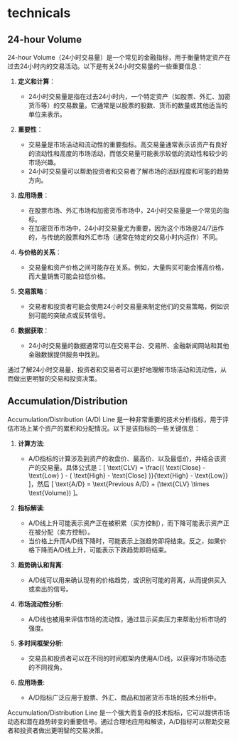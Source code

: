 # technicals

## 24-hour Volume

24-hour Volume（24小时交易量）是一个常见的金融指标，用于衡量特定资产在过去24小时内的交易活动。以下是有关24小时交易量的一些重要信息：

1. **定义和计算**：
   - 24小时交易量是指在过去24小时内，一个特定资产（如股票、外汇、加密货币等）的交易数量。它通常是以股票的股数、货币的数量或其他适当的单位来表示。

2. **重要性**：
   - 交易量是市场活动和流动性的重要指标。高交易量通常表示该资产有良好的流动性和高度的市场活动，而低交易量可能表示较低的流动性和较少的市场兴趣。
   - 24小时交易量可以帮助投资者和交易者了解市场的活跃程度和可能的趋势方向。

3. **应用场景**：
   - 在股票市场、外汇市场和加密货币市场中，24小时交易量是一个常见的指标。
   - 在加密货币市场中，24小时交易量尤为重要，因为这个市场是24/7运作的，与传统的股票和外汇市场（通常在特定的交易小时内运作）不同。

4. **与价格的关系**：
   - 交易量和资产价格之间可能存在关系。例如，大量购买可能会推高价格，而大量销售可能会拉低价格。

5. **交易策略**：
   - 交易者和投资者可能会使用24小时交易量来制定他们的交易策略，例如识别可能的突破点或反转信号。

6. **数据获取**：
   - 24小时交易量的数据通常可以在交易平台、交易所、金融新闻网站和其他金融数据提供服务中找到。

通过了解24小时交易量，投资者和交易者可以更好地理解市场活动和流动性，从而做出更明智的交易和投资决策。

## Accumulation/Distribution

Accumulation/Distribution (A/D) Line 是一种非常重要的技术分析指标，用于评估市场上某个资产的累积和分配情况。以下是该指标的一些关键信息：

1. **计算方法**:
   - A/D指标的计算涉及到资产的收盘价、最高价、以及最低价，并结合该资产的交易量。具体公式是：\[ \text{CLV} = \frac{( \text{Close} - \text{Low} ) - ( \text{High} - \text{Close} )}{\text{High} - \text{Low}} \]，然后 \[ \text{A/D} = \text{Previous A/D} + (\text{CLV} \times \text{Volume}) \]。

2. **指标解读**:
   - A/D线上升可能表示资产正在被积累（买方控制），而下降可能表示资产正在被分配（卖方控制）。
   - 当价格上升而A/D线下降时，可能表示上涨趋势即将结束。反之，如果价格下降而A/D线上升，可能表示下跌趋势即将结束。

3. **趋势确认和背离**:
   - A/D线可以用来确认现有的价格趋势，或识别可能的背离，从而提供买入或卖出的信号。

4. **市场流动性分析**:
   - A/D线也被用来评估市场的流动性，通过显示买卖压力来帮助分析市场的强度。

5. **多时间框架分析**:
   - 交易员和投资者可以在不同的时间框架内使用A/D线，以获得对市场动态的不同视角。

6. **应用场景**:
   - A/D指标广泛应用于股票、外汇、商品和加密货币市场的技术分析中。

Accumulation/Distribution Line 是一个强大而复杂的技术指标，它可以提供市场动态和潜在趋势转变的重要信号。通过合理地应用和解读，A/D指标可以帮助交易者和投资者做出更明智的交易决策。
